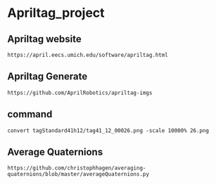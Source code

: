# Apriltag_project


## Apriltag website
```
https://april.eecs.umich.edu/software/apriltag.html
```

## Apriltag Generate
```
https://github.com/AprilRobotics/apriltag-imgs
```

## command
```
convert tagStandard41h12/tag41_12_00026.png -scale 10000% 26.png
```

## Average Quaternions
```
https://github.com/christophhagen/averaging-quaternions/blob/master/averageQuaternions.py
```

